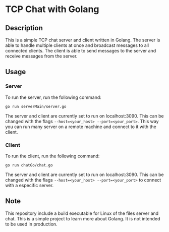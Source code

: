 # TCP Chat with Golang

## Description

This is a simple TCP chat server and client written in Golang. The server is able to handle multiple clients at once and broadcast messages to all connected clients. The client is able to send messages to the server and receive messages from the server.

## Usage

### Server

To run the server, run the following command:

```
go run serverMain/server.go
```

The server and client are currently set to run on localhost:3090. This can be changed with the flags `--host=<your_host> --port=<your_port>`.
This way you can run many server on a remote machine and connect to it with the client.

### Client

To run the client, run the following command:

```
go run chatGo/chat.go
```

The server and client are currently set to run on localhost:3090. This can be changed with the flags `--host=<your_host> --port=<your_port>` to connect with a especific server.

## Note

This repository include a build executable for Linux of the files server and chat.
This is a simple project to learn more about Golang. It is not intended to be used in production.
